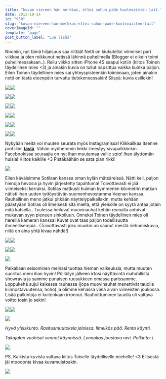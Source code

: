 ```yaml
---
title: "kuvan viereen hän merkkas, ettei suhun päde kuolevaisten lait."
date: 2013-10-14
id: "950"
slug: "kuvan-viereen-han-merkkas-ettei-suhun-pade-kuolevaisten-lait"
coverImageId: ""
template: "page"
post_button_label: "Lue lisää"
---
```


Nnoniin, nyt tämä hiljaisuus saa riittää! Netti on kiukutellut viimeiset pari viikkoa ja olen roikkunut netissä lähinnä puhelimella (Blogger ei oikein toimi puhelimessakaan..). Reilu viikko sitten iPhone 4S saapui kotiin (kiitos Toinen täydellinen mies <3) ja ainakin kuvia on tullut napsittua vaikka kuinka paljon. Eilen Toinen täydellinen mies sai yhteyspisteenkin toimimaan, joten ainakin netti on tästä eteenpäin turvattu tietokoneessakin! Siispä: kuvia esillekin!

[![](/images/IMG_0151.jpg)](http://4.bp.blogspot.com/-8mbHgD20XRI/UlwCcIhX8PI/AAAAAAAAG94/Lbo6ZOdT4IQ/s1600/IMG_0151.jpg)[![](/images/IMG_0181.jpg)](http://2.bp.blogspot.com/-K4RkRgrKfAI/UlwCcMxQS2I/AAAAAAAAG-A/_h3bmxbN-cA/s1600/IMG_0181.jpg)

[![](/images/IMG_0197.jpg)](http://1.bp.blogspot.com/-g_e2QQ99MW0/UlwCdJ7rqgI/AAAAAAAAG-I/hViOxvykhJM/s1600/IMG_0197.jpg)[![](/images/IMG_0233.jpg)](http://1.bp.blogspot.com/-lmkKIdGvZdM/UlwCddh6fTI/AAAAAAAAG-Q/MRwCS0a9LQk/s1600/IMG_0233.jpg)

[![](/images/IMG_0224.jpg)](http://3.bp.blogspot.com/-Y1RyLZDYLQM/UlwChFks_-I/AAAAAAAAG-c/_goebX68fZs/s1600/IMG_0224.jpg)[![](/images/IMG_0258.jpg)](http://2.bp.blogspot.com/-n_bjtRsXiOM/UlwChSDbU0I/AAAAAAAAG-o/QBggQxgpaf0/s1600/IMG_0258.jpg)

[![](/images/IMG_0290.jpg)](http://3.bp.blogspot.com/-MpbWorXyots/UlwCicCvk3I/AAAAAAAAG-w/HL42XG0mEd4/s1600/IMG_0290.jpg)[![](/images/IMG_0320.jpg)](http://1.bp.blogspot.com/-amk3f_VnYOU/UlwCjD6-SwI/AAAAAAAAG_E/ANaeUBbSqdE/s1600/IMG_0320.jpg)

[![](/images/IMG_0340.jpg)](http://4.bp.blogspot.com/-hfDZ8A5srPU/UlwCj8PvCmI/AAAAAAAAG_I/XNww8eMG3bU/s1600/IMG_0340.jpg)[![](/images/IMG_0413.jpg)](http://3.bp.blogspot.com/-XOmBY0fnGxw/UlwClDJ4XBI/AAAAAAAAG_Y/fc82djnxcqk/s1600/IMG_0413.jpg)

[![](/images/IMG_0348.jpg)](http://3.bp.blogspot.com/-MHIMopCf8uo/UlwCkCaSKlI/AAAAAAAAG_U/you-zfGqsNo/s1600/IMG_0348.jpg)[![](/images/IMG_0468.jpg)](http://2.bp.blogspot.com/-CuyB3AzFBBg/UlwClshy3tI/AAAAAAAAG_g/vOrLjpOktUU/s1600/IMG_0468.jpg)

Nykyään meitä voi muuten seurata myös Instagramissa! Klikkailkaa itsenne profiiliini **[tästä](http://instagram.com/maisahyttinen)**. Vähän myöhemmin linkki ilmestyy sivupalkkiinkin. Facebookissa seuraajia on nyt ihan muutamaa vaille _sata_! Ihan älyttömän huisia! Kiitos kaikille <3 Pistäkäähän se sata pian rikki!

[![](/images/IMG_1913.JPG)](http://4.bp.blogspot.com/-GPY0ClmQhjA/UlwFIpyll_I/AAAAAAAAHAE/o8BKAj2V2tg/s1600/IMG_1913.JPG)

Eilen käväisimme Sotilaan kanssa oman kylän mätsäreissä. Nätti keli, paljon hienoja hevosia ja hyvin järjestetty tapahtuma! Toivottavasti ei jää viimeiseksi kerraksi. Sotilas matkusti huiman kymmenen kilometrin matkan nätisti ihan uuden tyttöystävän suomenhevostamma Veenan kanssa. Rauhallinen meno jatkui pitkään näyttelypaikallakin, mutta kehään päästyään Sotilas oli ilmeisesti sitä mieltä, että yleisölle on syytä antaa jotain mitä katsella.. Tuulessa heiluvat muovinauhat kehän reunalla antoivat mukavan syyn pieneen sinkoiluun. Onneksi Toinen täydellinen mies oli hereillä kameran kanssa! Kuvat ovat taas paljon todellisuutta ihmeellisempiä.. (Toivottavasti joku muukin on saanut meistä riehumiskuvia, niitä on aina yhtä kivaa nähdä!)

[![](/images/IMG_1948_.JPG)](http://2.bp.blogspot.com/-t5DWkwYPumg/UlwFKXwW9WI/AAAAAAAAHAI/SkCMXnoimAY/s1600/IMG_1948_.JPG)[![](/images/IMG_1950_.JPG)](http://4.bp.blogspot.com/-8koxlbTUzlM/UlwFLEP8whI/AAAAAAAAHAU/42PQERwqBmE/s1600/IMG_1950_.JPG)

[![](/images/IMG_1951_.JPG)](http://1.bp.blogspot.com/-keEHP-vwWJk/UlwFLFncCOI/AAAAAAAAHAQ/u7sM3QANN0g/s1600/IMG_1951_.JPG)[![](/images/IMG_1955_.JPG)](http://3.bp.blogspot.com/-0KUV-DlW878/UlwFLd92FoI/AAAAAAAAHAc/Zq1zNIQqyYA/s1600/IMG_1955_.JPG)

[![](/images/IMG_1956_pieni.jpg)](http://3.bp.blogspot.com/-96kOy7M5eKU/UlwFNMrV_8I/AAAAAAAAHAo/MQ3rgEoXPZg/s1600/IMG_1956_pieni.jpg)

Paikallaan seisominen meinasi tuottaa hieman vaikeuksia, mutta muuten suoritus meni ihan hyvin! Pöllöilyn jälkeen irtosi näyttävintä mahdollista showravia ja saimme punaisen ruusukkeen omassa parissamme. Loppukehä sujui kaikessa rauhassa (jopa muovinauhat menettivät tauolla kiinnostavuutensa, hoho) ja olimme kehässä vielä aivan viimeisten joukossa. Lisää palkintoja ei kuitenkaan irronnut. Rauhoittuminen tauolla oli valtava voitto tosin jo sekin!

[![](/images/IMG_1927_.JPG)](http://1.bp.blogspot.com/-uNx9vKXvgzY/UlwFI-F3P1I/AAAAAAAAHAA/KTJA6liwCVg/s1600/IMG_1927_.JPG)[![](/images/IMG_1936_.JPG)](http://3.bp.blogspot.com/-vuNonoru2yA/UlwFIkxLd8I/AAAAAAAAG_4/GOqCdZyL5X8/s1600/IMG_1936_.JPG)

[![](/images/IMG_2036_.JPG)](http://1.bp.blogspot.com/-goyaTwxzJQw/UlwFNa_6WqI/AAAAAAAAHA0/p5hMd5APWk8/s1600/IMG_2036_.JPG)

_Hyvä yleiskunto. Rasitusmuutoksia jaloissa. Ilmeikäs pää. Rento käynti._

_Takajalan vuohiset vennot käynnissä. Lennokas joustava ravi. Palkinto: I._

[![](/images/IMG_2043_.JPG)](http://1.bp.blogspot.com/-_rRsEsaT2co/UlwFNjZfU8I/AAAAAAAAHA8/jlPVzTtY7s4/s1600/IMG_2043_.JPG)

PS. Kaikista kuvista valtava kiitos Toiselle täydelliselle miehelle! <3 Eilisestä jäi moooonta kivaa kuvamuistoakin.

[![](/images/ak.jpg)](http://2.bp.blogspot.com/-uiAirS46phA/UlwHPvLfdaI/AAAAAAAAHBE/mDze0pXhCKs/s1600/ak.jpg)
